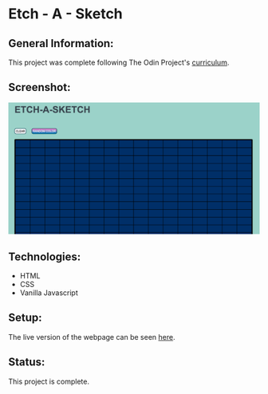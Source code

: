 # Etch - A - Sketch

## General Information:
This project was complete following The Odin Project's [curriculum](https://www.theodinproject.com/courses/web-development-101/lessons/etch-a-sketch-project).
## Screenshot:
![Etch-A-Sketch screenshot](etch_a_sketch.png)
## Technologies:
- HTML
- CSS
- Vanilla Javascript

## Setup: 
The live version of the webpage can be seen [here](https://tpsst5.github.io/etch_a_sketch/).
## Status:
This project is complete.